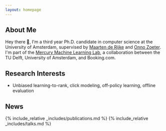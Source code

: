 ```yaml
---
layout: homepage
---
```


## About Me

Hey there 👋, I'm a third year Ph.D. candidate in computer science at the University of Amsterdam, supervised by [Maarten de Rijke](https://staff.fnwi.uva.nl/m.derijke/) and [Onno Zoeter](https://dl.acm.org/profile/81315492758). I'm part of the [Mercury Machine Learning Lab](https://icai.ai/mercury-machine-learning-lab/), a collaboration between the TU Delft, University of Amsterdam, and Booking.com.

## Research Interests

- Unbiased learning-to-rank, click modeling, off-policy learning, offline evaluation

## News
<!-- - **[Feb. 2020]** Our paper about incremental learning is accepted to CVPR 2020. -->

{% include_relative _includes/publications.md %}
{% include_relative _includes/talks.md %}

<!-- {% include_relative _includes/services.md %} -->
